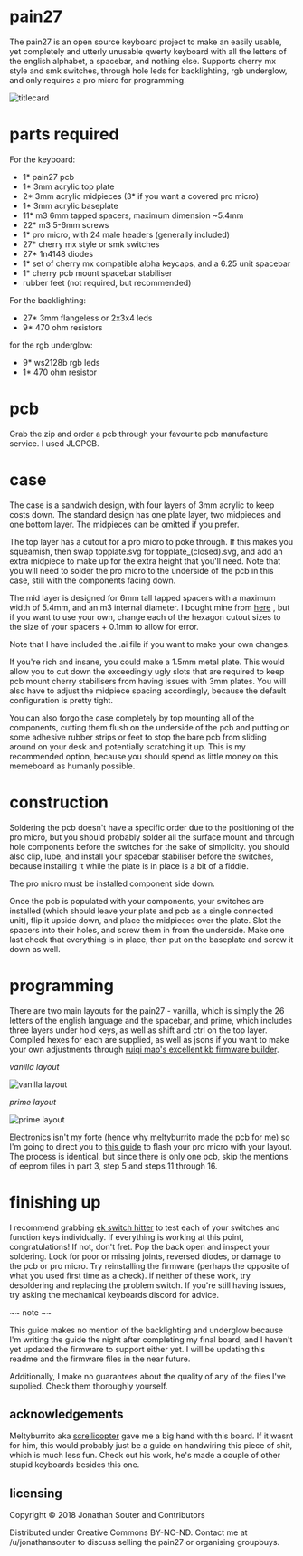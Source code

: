 # pain27
The pain27 is an open source keyboard project to make an easily usable, yet completely and utterly unusable qwerty keyboard with all the letters of the english alphabet, a spacebar, and nothing else. Supports cherry mx style and smk switches, through hole leds for backlighting, rgb underglow, and only requires a pro micro for programming.

![titlecard](https://github.com/uuupah/pain27/blob/master/titlecard.jpg?raw=true)

# parts required

For the keyboard:

- 1* pain27 pcb
- 1* 3mm acrylic top plate
- 2* 3mm acrylic midpieces (3* if you want a covered pro micro)
- 1* 3mm acrylic baseplate
- 11* m3 6mm tapped spacers, maximum dimension ~5.4mm
- 22* m3 5-6mm screws
- 1* pro micro, with 24 male headers (generally included)
- 27* cherry mx style or smk switches
- 27* 1n4148 diodes
- 1* set of cherry mx compatible alpha keycaps, and a 6.25 unit spacebar
- 1* cherry pcb mount spacebar stabiliser
- rubber feet (not required, but recommended)

For the backlighting:

- 27* 3mm flangeless or 2x3x4 leds
- 9* 470 ohm resistors

for the rgb underglow:

- 9* ws2128b rgb leds
- 1* 470 ohm resistor

# pcb
Grab the zip and order a pcb through your favourite pcb manufacture service. I used JLCPCB. 

# case
The case is a sandwich design, with four layers of 3mm acrylic to keep costs down. The standard design has one plate layer, two midpieces and one bottom layer. The midpieces can be omitted if you prefer.

The top layer has a cutout for a pro micro to poke through. If this makes you squeamish, then swap topplate.svg for topplate_(closed).svg, and add an extra midpiece to make up for the extra height that you'll need. Note that you will need to solder the pro micro to the underside of the pcb in this case, still with the components facing down.

The mid layer is designed for 6mm tall tapped spacers with a maximum width of 5.4mm, and an m3 internal diameter. I bought mine from [here](https://www.aliexpress.com/item/M3-15-Brass-Standoff-Spacer-Brass-Threaded-Spacer-hex-spacer-Brass-Standoff-Spacer-M3-L-Female/1860432002.html) , but if you want to use your own, change each of the hexagon cutout sizes to the size of your spacers + 0.1mm to allow for error.

Note that I have included the .ai file if you want to make your own changes. 

If you're rich and insane, you could make a 1.5mm metal plate. This would allow you to cut down the exceedingly ugly slots that are required to keep pcb mount cherry stabilisers from having issues with 3mm plates. You will also have to adjust the midpiece spacing accordingly, because the default configuration is pretty tight.

You can also forgo the case completely by top mounting all of the components, cutting them flush on the underside of the pcb and putting on some adhesive rubber strips or feet to stop the bare pcb from sliding around on your desk and potentially scratching it up. This is my recommended option, because you should spend as little money on this memeboard as humanly possible.

# construction
Soldering the pcb doesn't have a specific order due to the positioning of the pro micro, but you should probably solder all the surface mount and through hole components before the switches for the sake of simplicity. you should also clip, lube, and install your spacebar stabiliser before the switches, because installing it while the plate is in place is a bit of a fiddle.

The pro micro must be installed component side down. 

Once the pcb is populated with your components, your switches are installed (which should leave your plate and pcb as a single connected unit), flip it upside down, and place the midpieces over the plate. Slot the spacers into their holes, and screw them in from the underside. Make one last check that everything is in place, then put on the baseplate and screw it down as well.

# programming
There are two main layouts for the pain27 - vanilla, which is simply the 26 letters of the english language and the spacebar, and prime, which includes three layers under hold keys, as well as shift and ctrl on the top layer. Compiled hexes for each are supplied, as well as jsons if you want to make your own adjustments through [ruiqi mao's excellent kb firmware builder](https://kbfirmware.com).

*vanilla layout*

![vanilla layout](https://github.com/uuupah/pain27/blob/master/vanillalayout.png?raw=true)

*prime layout*

![prime layout](https://github.com/uuupah/pain27/blob/master/primelayout.png?raw=true)

Electronics isn't my forte (hence why meltyburrito made the pcb for me) so I'm going to direct you to [this guide](https://github.com/CampAsAChamp/LetsSplitWindowsGuide/blob/master/Flashing%20Firmware.md) to flash your pro micro with your layout. The process is identical, but since there is only one pcb, skip the mentions of eeprom files in part 3, step 5 and steps 11 through 16.

# finishing up

I recommend grabbing [ek switch hitter](https://elitekeyboards.com/switchhitter.php) to test each of your switches and function keys individually. If everything is working at this point, congratulations!  If not, don't fret. Pop the back open and inspect your soldering. Look for poor or missing joints, reversed diodes, or damage to the pcb or pro micro. Try reinstalling the firmware (perhaps the opposite of what you used first time as a check). if neither of these work, try desoldering and replacing the problem switch. If you're still having issues, try asking the mechanical keyboards discord for advice.

~~ note ~~

This guide makes no mention of the backlighting and underglow because I'm writing the guide the night after completing my final board, and I haven't yet updated the firmware to support either yet. I will be updating this readme and the firmware files in the near future.

Additionally, I make no guarantees about the quality of any of the files I've supplied. Check them thoroughly yourself.

## acknowledgements
Meltyburrito aka [screllicopter](https://github.com/ScrelliCopter) gave me a big hand with this board. If it wasnt for him, this would probably just be a guide on handwiring this piece of shit, which is much less fun. Check out his work, he's made a couple of other stupid keyboards besides this one.

## licensing

Copyright © 2018 Jonathan Souter and Contributors

Distributed under Creative Commons BY-NC-ND. Contact me at /u/jonathansouter to discuss selling the pain27 or organising groupbuys.
